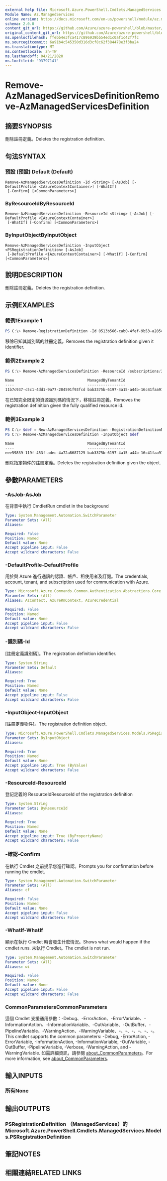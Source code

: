 ```yaml
---
external help file: Microsoft.Azure.PowerShell.Cmdlets.ManagedServices.dll-Help.xml
Module Name: Az.ManagedServices
online version: https://docs.microsoft.com/en-us/powershell/module/az.managedservices/remove-azmanagedservicesdefinition
schema: 2.0.0
content_git_url: https://github.com/Azure/azure-powershell/blob/master/src/ManagedServices/ManagedServices/help/Remove-AzManagedServicesDefinition.md
original_content_git_url: https://github.com/Azure/azure-powershell/blob/master/src/ManagedServices/ManagedServices/help/Remove-AzManagedServicesDefinition.md
ms.openlocfilehash: ffebb4e3fca417c896939bb54ed1c0af1c42f7fc
ms.sourcegitcommit: 6a91b4c545350d316d3cf8c62f384478e3f3ba24
ms.translationtype: MT
ms.contentlocale: zh-TW
ms.lasthandoff: 04/21/2020
ms.locfileid: "93797141"
---
```

# <span data-ttu-id="037c4-101">Remove-AzManagedServicesDefinition</span><span class="sxs-lookup"><span data-stu-id="037c4-101">Remove-AzManagedServicesDefinition</span></span>

## <span data-ttu-id="037c4-102">摘要</span><span class="sxs-lookup"><span data-stu-id="037c4-102">SYNOPSIS</span></span>
<span data-ttu-id="037c4-103">刪除註冊定義。</span><span class="sxs-lookup"><span data-stu-id="037c4-103">Deletes the registration definition.</span></span>

## <span data-ttu-id="037c4-104">句法</span><span class="sxs-lookup"><span data-stu-id="037c4-104">SYNTAX</span></span>

### <span data-ttu-id="037c4-105">預設 (預設) </span><span class="sxs-lookup"><span data-stu-id="037c4-105">Default (Default)</span></span>
```
Remove-AzManagedServicesDefinition -Id <String> [-AsJob] [-DefaultProfile <IAzureContextContainer>] [-WhatIf]
 [-Confirm] [<CommonParameters>]
```

### <span data-ttu-id="037c4-106">ByResourceId</span><span class="sxs-lookup"><span data-stu-id="037c4-106">ByResourceId</span></span>
```
Remove-AzManagedServicesDefinition -ResourceId <String> [-AsJob] [-DefaultProfile <IAzureContextContainer>]
 [-WhatIf] [-Confirm] [<CommonParameters>]
```

### <span data-ttu-id="037c4-107">ByInputObject</span><span class="sxs-lookup"><span data-stu-id="037c4-107">ByInputObject</span></span>
```
Remove-AzManagedServicesDefinition -InputObject <PSRegistrationDefinition> [-AsJob]
 [-DefaultProfile <IAzureContextContainer>] [-WhatIf] [-Confirm] [<CommonParameters>]
```

## <span data-ttu-id="037c4-108">說明</span><span class="sxs-lookup"><span data-stu-id="037c4-108">DESCRIPTION</span></span>
<span data-ttu-id="037c4-109">刪除註冊定義。</span><span class="sxs-lookup"><span data-stu-id="037c4-109">Deletes the registration definition.</span></span>

## <span data-ttu-id="037c4-110">示例</span><span class="sxs-lookup"><span data-stu-id="037c4-110">EXAMPLES</span></span>

### <span data-ttu-id="037c4-111">範例1</span><span class="sxs-lookup"><span data-stu-id="037c4-111">Example 1</span></span>
```powershell
PS C:\> Remove-RegistrationDefinition -Id 0513b566-cab0-4fef-9b53-a285cd33389f
```

<span data-ttu-id="037c4-112">移除已知其識別碼的註冊定義。</span><span class="sxs-lookup"><span data-stu-id="037c4-112">Removes the registration definition given it identifier.</span></span>

### <span data-ttu-id="037c4-113">範例2</span><span class="sxs-lookup"><span data-stu-id="037c4-113">Example 2</span></span>
```powershell
PS C:\> Remove-AzManagedServicesDefinition -ResourceId /subscriptions/38bd4bef-41ff-45b5-b3af-d03e55a4ca15/providers/Microsoft.ManagedServices/registrationDefinitions/11b7c937-c5c1-4dd1-9a77-204591f93fcd

Name                                 ManagedByTenantId                    PrincipalId                          RoleDefinitionId
----                                 -----------------                    -----------                          ----------------
11b7c937-c5c1-4dd1-9a77-204591f93fcd bab3375b-6197-4a15-a44b-16c41faa91d7 d6f6c88a-5b7a-455e-ba40-ce146d4d3671 acdd72a7-3385-48ef-bd42-f606fba81ae7
```

<span data-ttu-id="037c4-114">在已知完全限定的資源識別碼的情況下，移除註冊定義。</span><span class="sxs-lookup"><span data-stu-id="037c4-114">Removes the registration definition given the fully qualified resource id.</span></span> 

### <span data-ttu-id="037c4-115">範例3</span><span class="sxs-lookup"><span data-stu-id="037c4-115">Example 3</span></span>
```powershell
PS C:\> $def = New-AzManagedServicesDefinition -RegistrationDefinitionName 572e1807-b80b-4401-9128-1968f432a5ad -ManagedByTenantId "bab3375b-6197-4a15-a44b-16c41faa91d7" -PrincipalId "d6f6c88a-5b7a-455e-ba40-ce146d4d3671" -RoleDefinitionId "acdd72a7-3385-48ef-bd42-f606fba81ae7"
PS C:\> Remove-AzManagedServicesDefinition -InputObject $def

Name                                 ManagedByTenantId                    PrincipalId                          RoleDefinitionId
----                                 -----------------                    -----------                          ----------------
eee59839-119f-453f-adec-4a72a8687125 bab3375b-6197-4a15-a44b-16c41faa91d7 d6f6c88a-5b7a-455e-ba40-ce146d4d3671 acdd72a7-3385-48ef-bd42-f606fba81ae7
```

<span data-ttu-id="037c4-116">刪除指定物件的註冊定義。</span><span class="sxs-lookup"><span data-stu-id="037c4-116">Deletes the registration definition given the object.</span></span>

## <span data-ttu-id="037c4-117">參數</span><span class="sxs-lookup"><span data-stu-id="037c4-117">PARAMETERS</span></span>

### <span data-ttu-id="037c4-118">-AsJob</span><span class="sxs-lookup"><span data-stu-id="037c4-118">-AsJob</span></span>
<span data-ttu-id="037c4-119">在背景中執行 Cmdlet</span><span class="sxs-lookup"><span data-stu-id="037c4-119">Run cmdlet in the background</span></span>

```yaml
Type: System.Management.Automation.SwitchParameter
Parameter Sets: (All)
Aliases:

Required: False
Position: Named
Default value: None
Accept pipeline input: False
Accept wildcard characters: False
```

### <span data-ttu-id="037c4-120">-DefaultProfile</span><span class="sxs-lookup"><span data-stu-id="037c4-120">-DefaultProfile</span></span>
<span data-ttu-id="037c4-121">用於與 Azure 進行通訊的認證、帳戶、租使用者及訂閱。</span><span class="sxs-lookup"><span data-stu-id="037c4-121">The credentials, account, tenant, and subscription used for communication with Azure.</span></span>

```yaml
Type: Microsoft.Azure.Commands.Common.Authentication.Abstractions.Core.IAzureContextContainer
Parameter Sets: (All)
Aliases: AzContext, AzureRmContext, AzureCredential

Required: False
Position: Named
Default value: None
Accept pipeline input: False
Accept wildcard characters: False
```

### <span data-ttu-id="037c4-122">-識別碼</span><span class="sxs-lookup"><span data-stu-id="037c4-122">-Id</span></span>
<span data-ttu-id="037c4-123">[註冊定義識別碼]。</span><span class="sxs-lookup"><span data-stu-id="037c4-123">The registration definition identifier.</span></span>

```yaml
Type: System.String
Parameter Sets: Default
Aliases:

Required: True
Position: Named
Default value: None
Accept pipeline input: False
Accept wildcard characters: False
```

### <span data-ttu-id="037c4-124">-InputObject</span><span class="sxs-lookup"><span data-stu-id="037c4-124">-InputObject</span></span>
<span data-ttu-id="037c4-125">[註冊定義物件]。</span><span class="sxs-lookup"><span data-stu-id="037c4-125">The registration definition object.</span></span>

```yaml
Type: Microsoft.Azure.PowerShell.Cmdlets.ManagedServices.Models.PSRegistrationDefinition
Parameter Sets: ByInputObject
Aliases:

Required: True
Position: Named
Default value: None
Accept pipeline input: True (ByValue)
Accept wildcard characters: False
```

### <span data-ttu-id="037c4-126">-ResourceId</span><span class="sxs-lookup"><span data-stu-id="037c4-126">-ResourceId</span></span>
<span data-ttu-id="037c4-127">登記定義的 ResourceId</span><span class="sxs-lookup"><span data-stu-id="037c4-127">ResourceId of the registration definition</span></span>

```yaml
Type: System.String
Parameter Sets: ByResourceId
Aliases:

Required: True
Position: Named
Default value: None
Accept pipeline input: True (ByPropertyName)
Accept wildcard characters: False
```

### <span data-ttu-id="037c4-128">-確認</span><span class="sxs-lookup"><span data-stu-id="037c4-128">-Confirm</span></span>
<span data-ttu-id="037c4-129">在執行 Cmdlet 之前提示您進行確認。</span><span class="sxs-lookup"><span data-stu-id="037c4-129">Prompts you for confirmation before running the cmdlet.</span></span>

```yaml
Type: System.Management.Automation.SwitchParameter
Parameter Sets: (All)
Aliases: cf

Required: False
Position: Named
Default value: None
Accept pipeline input: False
Accept wildcard characters: False
```

### <span data-ttu-id="037c4-130">-WhatIf</span><span class="sxs-lookup"><span data-stu-id="037c4-130">-WhatIf</span></span>
<span data-ttu-id="037c4-131">顯示在執行 Cmdlet 時會發生什麼情況。</span><span class="sxs-lookup"><span data-stu-id="037c4-131">Shows what would happen if the cmdlet runs.</span></span>
<span data-ttu-id="037c4-132">未執行 Cmdlet。</span><span class="sxs-lookup"><span data-stu-id="037c4-132">The cmdlet is not run.</span></span>

```yaml
Type: System.Management.Automation.SwitchParameter
Parameter Sets: (All)
Aliases: wi

Required: False
Position: Named
Default value: None
Accept pipeline input: False
Accept wildcard characters: False
```

### <span data-ttu-id="037c4-133">CommonParameters</span><span class="sxs-lookup"><span data-stu-id="037c4-133">CommonParameters</span></span>
<span data-ttu-id="037c4-134">這個 Cmdlet 支援通用參數：-Debug、-ErrorAction、-ErrorVariable、-InformationAction、-InformationVariable、-OutVariable、-OutBuffer、-PipelineVariable、-WarningAction、-WarningVariable、-、-、-、-、-、-。</span><span class="sxs-lookup"><span data-stu-id="037c4-134">This cmdlet supports the common parameters: -Debug, -ErrorAction, -ErrorVariable, -InformationAction, -InformationVariable, -OutVariable, -OutBuffer, -PipelineVariable, -Verbose, -WarningAction, and -WarningVariable.</span></span> <span data-ttu-id="037c4-135">如需詳細資訊，請參閱 [about_CommonParameters](http://go.microsoft.com/fwlink/?LinkID=113216)。</span><span class="sxs-lookup"><span data-stu-id="037c4-135">For more information, see [about_CommonParameters](http://go.microsoft.com/fwlink/?LinkID=113216).</span></span>

## <span data-ttu-id="037c4-136">輸入</span><span class="sxs-lookup"><span data-stu-id="037c4-136">INPUTS</span></span>

### <span data-ttu-id="037c4-137">所有</span><span class="sxs-lookup"><span data-stu-id="037c4-137">None</span></span>

## <span data-ttu-id="037c4-138">輸出</span><span class="sxs-lookup"><span data-stu-id="037c4-138">OUTPUTS</span></span>

### <span data-ttu-id="037c4-139">PSRegistrationDefinition （ManagedServices）的</span><span class="sxs-lookup"><span data-stu-id="037c4-139">Microsoft.Azure.PowerShell.Cmdlets.ManagedServices.Models.PSRegistrationDefinition</span></span>

## <span data-ttu-id="037c4-140">筆記</span><span class="sxs-lookup"><span data-stu-id="037c4-140">NOTES</span></span>

## <span data-ttu-id="037c4-141">相關連結</span><span class="sxs-lookup"><span data-stu-id="037c4-141">RELATED LINKS</span></span>
